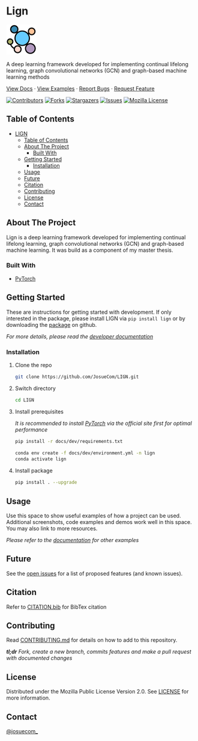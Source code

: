 # Lign

[![LIGN logo](docs/imgs/logo.png "LIGN logo")][repo-url]

A deep learning framework developed for implementing continual lifelong learning, graph convolutional networks (GCN) and graph-based machine learning methods

[View Docs][docs-url]
·
[View Examples][examples-url]
·
[Report Bugs][bugs-url]
·
[Request Feature][bugs-url]

[![Contributors][contributors-shield]][contributors-url]
[![Forks][forks-shield]][forks-url]
[![Stargazers][stars-shield]][stars-url]
[![Issues][issues-shield]][issues-url]
[![Mozilla License][license-shield]][license-url]

## Table of Contents

- [LIGN](#lign)
  - [Table of Contents](#table-of-contents)
  - [About The Project](#about-the-project)
    - [Built With](#built-with)
  - [Getting Started](#getting-started)
    - [Installation](#installation)
  - [Usage](#usage)
  - [Future](#future)
  - [Citation](#citation)
  - [Contributing](#contributing)
  - [License](#license)
  - [Contact](#contact)

## About The Project

Lign is a deep learning framework developed for implementing continual lifelong learning, graph convolutional networks (GCN) and graph-based machine learning. It was build as a component of my master thesis.

### Built With

- [PyTorch](https://pytorch.org)

## Getting Started

These are instructions for getting started with development. If only interested in the package, please install LIGN via ``pip install lign`` or by downloading the [package][release-url] on github.

_For more details, please read the [developer documentation](docs/dev)_

### Installation

1. Clone the repo

   ```sh
   git clone https://github.com/JosueCom/LIGN.git
   ```

2. Switch directory

   ```sh
   cd LIGN
   ```

3. Install prerequisites

   _It is recommended to install [PyTorch](https://pytorch.org) via the official site first for optimal performance_

   ```sh
   pip install -r docs/dev/requirements.txt
   ```

   ```sh
   conda env create -f docs/dev/environment.yml -n lign
   conda activate lign
   ```

4. Install package

   ```sh
   pip install . --upgrade
   ```

## Usage

Use this space to show useful examples of how a project can be used. Additional screenshots, code examples and demos work well in this space. You may also link to more resources.

_Please refer to the [documentation](docs/examples) for other examples_

## Future

See the [open issues][issues-url] for a list of proposed features (and known issues).

## Citation

Refer to [CITATION.bib](docs/CITATION.bib) for BibTex citation

## Contributing

Read [CONTRIBUTING.md](docs/CONTRIBUTING.md) for details on how to add to this repository.

_**tl;dr** Fork, create a new branch, commits features and make a pull request with documented changes_

## License

Distributed under the Mozilla Public License Version 2.0. See [LICENSE](LICENSE) for more information.

## Contact

[@josuecom_](https://github.com/JosueCom)

[contributors-shield]: https://img.shields.io/github/contributors/JosueCom/LIGN.svg?style=for-the-badge
[contributors-url]: https://github.com/JosueCom/LIGN/graphs/contributors
[forks-shield]: https://img.shields.io/github/forks/JosueCom/LIGN.svg?style=for-the-badge
[forks-url]: https://github.com/JosueCom/LIGN/network/members
[stars-shield]: https://img.shields.io/github/stars/JosueCom/LIGN.svg?style=for-the-badge
[stars-url]: https://github.com/JosueCom/LIGN/stargazers
[issues-shield]: https://img.shields.io/github/issues/JosueCom/LIGN.svg?style=for-the-badge
[issues-url]: https://github.com/JosueCom/LIGN/issues
[license-shield]: https://img.shields.io/github/license/JosueCom/LIGN.svg?style=for-the-badge
[license-url]: https://github.com/JosueCom/LIGN/blob/master/LICENSE
[product-screenshot]: images/screenshot.png
[docs-url]: https://github.com/JosueCom/LIGN/tree/master/docs
[examples-url]: https://github.com/JosueCom/LIGN/tree/master/docs/examples
[bugs-url]: https://github.com/JosueCom/LIGN/issues
[release-url]: https://github.com/JosueCom/LIGN/releases
[issues-url]: https://github.com/JosueCom/LIGN/issues
[repo-url]: https://github.com/JosueCom/LIGN
